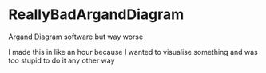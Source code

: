 # ReallyBadArgandDiagram
Argand Diagram software but way worse

I made this in like an hour because I wanted to visualise something and was too stupid to do it any other way
